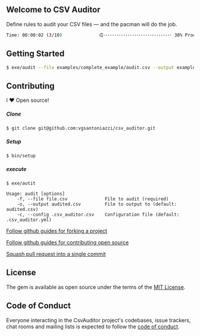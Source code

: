 ## Welcome to CSV Auditor

Define rules to audit your CSV files — and the pacman will do the job.

```sh
Time: 00:00:02 (3/10)              ᗧ･･･････････････････････････････ 30% Progress
```

## Getting Started

```sh
$ exe/audit --file examples/complete_example/audit.csv --output examples/complete_example/audited.csv --config examples/complete_example/.csv_auditor.yml
```

## Contributing

I :heart: Open source!

##### Clone

```
$ git clone git@github.com:vgsantoniazzi/csv_auditor.git
```

##### Setup

```
$ bin/setup
```

##### execute

```
$ exe/autit

Usage: audit [options]
    -f, --file file.csv              File to audit (required)
    -o, --output audited.csv         File to output to (default: audited.csv)
    -c, --config .csv_auditor.csv    Configuration file (default: .csv_auditor.yml)
```

[Follow github guides for forking a project](https://guides.github.com/activities/forking/)

[Follow github guides for contributing open source](https://guides.github.com/activities/contributing-to-open-source/#contributing)

[Squash pull request into a single commit](http://eli.thegreenplace.net/2014/02/19/squashing-github-pull-requests-into-a-single-commit/)

## License

The gem is available as open source under the terms of the [MIT License](https://opensource.org/licenses/MIT).

## Code of Conduct

Everyone interacting in the CsvAuditor project's codebases, issue trackers, chat rooms and mailing lists is expected to follow the [code of conduct](https://github.com/vgsantoniazzi/csv_auditor/blob/master/CODE_OF_CONDUCT.md).
